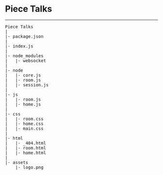 # Piece Talks

---
<pre>
Piece Talks
|
|- package.json
|
|- index.js
|
|- node_modules
|   |- websocket
|
|- node
|   |- core.js
|   |- room.js
|   |- session.js
|
|- js
|   |- room.js
|   |- home.js
|
|- css
|   |- room.css
|   |- home.css
|   |- main.css
|
|- html
|   |- _404.html
|   |- room.html
|   |- home.html
|
|- assets
	|- logo.png
</pre>
